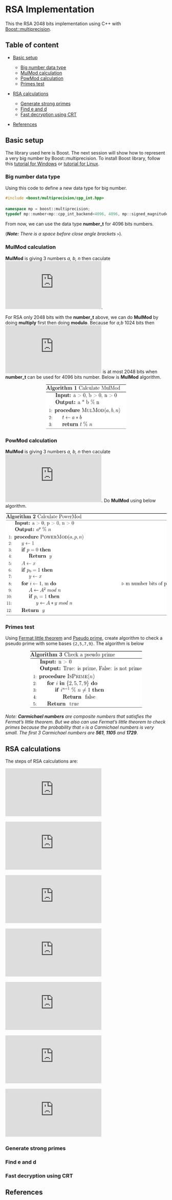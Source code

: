# RSA Implementation

This the RSA 2048 bits implementation using C++ with [Boost::multiprecision](https://www.boost.org/doc/libs/1_72_0/libs/multiprecision/doc/html/index.html).

## Table of content
- [Basic setup](#basic-setup)
    - [Big number data type](#big-number-data-type)
    - [MulMod calculation](#mulmod-calculation)
    - [PowMod calculation](#powmod-calculation)
    - [Primes test](#primes-test)

- [RSA calculations](#rsa-calculations)
	- [Generate strong primes](#generate-strong-primes)
	- [Find e and d](#find-e-and-d)
	- [Fast decryption using CRT](#fast-decryption-using-crt)
- [References](#references)

## Basic setup

The library used here is Boost. The next session will show how to represent a very big number by Boost::multiprecision. To install Boost library, follow this [tutorial for Windows](https://https://tomkoos.github.io/cpp/boost-vs.html) or [tutorial for Linux](https://onethinglab.com/2019/01/30/how-to-install-latest-boost-library-on-ubuntu/).

### Big number data type
Using this code to define a new data type for big number.
````C++
#include <boost/multiprecision/cpp_int.hpp>

namespace mp = boost::multiprecision;
typedef mp::number<mp::cpp_int_backend<4096, 4096, mp::signed_magnitude, mp::unchecked, void> >  number_t; // int4096_t
````
From now, we can use the data type **number_t** for 4096 bits numbers.

(***Note:*** *There is a space before close angle brackets* `>`).
### MulMod calculation
**MulMod** is giving 3 numbers *a, b, n* then caculate ![mulmod](https://latex.codecogs.com/gif.latex?a*b%25n).

For RSA only 2048 bits with the **number_t** above, we can do **MulMod** by doing **multiply** first then doing **modulo**. Because for *a,b* 1024 bits then ![amulb](https://latex.codecogs.com/gif.latex?a*b) is at most 2048 bits when **number_t** can be used for 4096 bits number. Below is **MulMod** algorithm.

<p align="center">
  <img alt="drawing" width="250" height="140" src="./Images/mulmod_alg.jpg" />
</p>


### PowMod calculation
**MulMod** is giving 3 numbers *a, b, n* then caculate ![powmod](https://latex.codecogs.com/gif.latex?a%5Eb%25n).
Do **MulMod** using below algorithm.

<p align="center">
  <img alt="drawing" width="550" height="320" src="./Images/powmod_alg.jpg" />
</p>

### Primes test
Using [Fermat little theorem](https://en.wikipedia.org/wiki/Fermat%27s_little_theorem) and [Pseudo prime](https://en.wikipedia.org/wiki/Pseudoprime), create algorithm to check a pseudo prime with some bases `{2,5,7,9}`. The algorithm is below

<p align="center">
  <img alt="drawing" width="350" height="180" src="./Images/check_prime.jpg" />
</p>

*Note:* ***Carmichael numbers*** *are composite numbers that satisfies the Fermat’s little theorem. But we also can use Fermat’s little theorem to check primes because the probability that `n` is a Carmichael numbers is very small. The first 3 Carmichael numbers are* ***561***, ***1105*** *and* ***1729***.

## RSA calculations
The steps of RSA calculations are:

![](https://latex.codecogs.com/gif.latex?1.%5C%20Choose%5C%202%5C%20big%5C%20primes%5C%20p%2Cq)

![](https://latex.codecogs.com/gif.latex?2.%5C%20Calculate%5C%20n%5C%20%3D%5C%20pq%2C%5C%20%5Cphi%5C%20%3D%5C%20%28p-1%29%28q-1%29)

![](https://latex.codecogs.com/gif.latex?3.%5C%20Choose%5C%20e%5Cin%20%5B2%2C%5Cphi-1%5D%5C%20satifies%5C%20gcd%28e%2C%5Cphi%29%3D1)

![](https://latex.codecogs.com/gif.latex?4.%5C%20Find%5C%20d%5Cin%20%5B2%2C%5Cphi-1%5D%5C%20satifies%5C%20ed%5Cequiv%5C%201%5C%20%5Bmod%5C%20%5Cphi%5D)

![](https://latex.codecogs.com/gif.latex?5.%5C%20Public%5C%20%28e%2Cn%29%5C%20keep%5C%20%28d%2Cn%29)

![](https://latex.codecogs.com/gif.latex?6.%5C%20Encrypt%5C%20message%5C%20m%3A%5C%20c%5C%20%3D%5C%20m%5Ee%5C%20mod%5C%20n)

![](https://latex.codecogs.com/gif.latex?7.%5C%20Decrypt%5C%20ecrypted%5C%20message%5C%20c%3A%5C%20m%5C%20%3D%5C%20c%5Ed%5C%20mod%5C%20n)

### Generate strong primes
### Find e and d
### Fast decryption using CRT
## References

